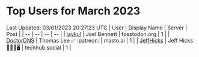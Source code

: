 # Top Users for March 2023
Last Updated: 03/01/2023 20:27:23 UTC
| User | Display Name | Server | Post |
| -- | -- | -- | -- |
| [jaykul](https://fosstodon.org/@jaykul) | Joel Bennett | fosstodon.org | 1 |
| [DoctorDNS](https://masto.ai/@DoctorDNS) | Thomas Lee ✅ :patreon: | masto.ai | 1 |
| [JeffHicks](https://techhub.social/@JeffHicks) | Jeff Hicks 🐶🎼🍷🖥️ | techhub.social | 1 |
